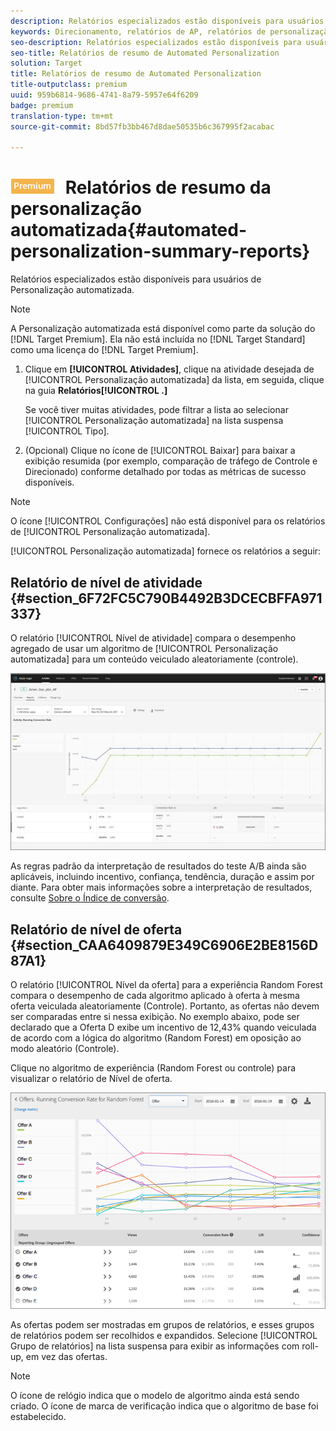 ```yaml
---
description: Relatórios especializados estão disponíveis para usuários de Personalização automatizada.
keywords: Direcionamento, relatórios de AP, relatórios de personalização automatizada, relatório de nível de atividade, relatório de nível de oferta, relatório de detalhe de oferta
seo-description: Relatórios especializados estão disponíveis para usuários de Personalização automatizada.
seo-title: Relatórios de resumo de Automated Personalization
solution: Target
title: Relatórios de resumo de Automated Personalization
title-outputclass: premium
uuid: 959b6814-9686-4741-8a79-5957e64f6209
badge: premium
translation-type: tm+mt
source-git-commit: 8bd57fb3bb467d8dae50535b6c367995f2acabac

---
```



# ![PREMIUM](/help/assets/premium.png) Relatórios de resumo da personalização automatizada{#automated-personalization-summary-reports}

Relatórios especializados estão disponíveis para usuários de Personalização automatizada.

>[!NOTE]
>
>A Personalização automatizada está disponível como parte da solução do [!DNL Target Premium]. Ela não está incluída no [!DNL Target Standard] como uma licença do [!DNL Target Premium].

1. Clique em **[!UICONTROL Atividades]**, clique na atividade desejada de [!UICONTROL Personalização automatizada] da lista, em seguida, clique na guia **Relatórios[!UICONTROL .]**

   Se você tiver muitas atividades, pode filtrar a lista ao selecionar [!UICONTROL Personalização automatizada] na lista suspensa [!UICONTROL Tipo].

1. (Opcional) Clique no ícone de [!UICONTROL Baixar] para baixar a exibição resumida (por exemplo, comparação de tráfego de Controle e Direcionado) conforme detalhado por todas as métricas de sucesso disponíveis.

>[!NOTE]
>
>O ícone [!UICONTROL Configurações] não está disponível para os relatórios de [!UICONTROL Personalização automatizada].

[!UICONTROL Personalização automatizada] fornece os relatórios a seguir:

## Relatório de nível de atividade {#section_6F72FC5C790B4492B3DCECBFFA971337}

O relatório [!UICONTROL Nível de atividade] compara o desempenho agregado de usar um algoritmo de [!UICONTROL Personalização automatizada] para um conteúdo veiculado aleatoriamente (controle).

![](assets/box_plot_ap.jpg)

As regras padrão da interpretação de resultados do teste A/B ainda são aplicáveis, incluindo incentivo, confiança, tendência, duração e assim por diante. Para obter mais informações sobre a interpretação de resultados, consulte [Sobre o Índice de conversão](../c-reports/conversion-rate.md#concept_2D9FEDE8F94A485DAC86D611BFBDC844).

## Relatório de nível de oferta {#section_CAA6409879E349C6906E2BE8156D87A1}

O relatório [!UICONTROL Nível da oferta] para a experiência Random Forest compara o desempenho de cada algoritmo aplicado à oferta à mesma oferta veiculada aleatoriamente (Controle). Portanto, as ofertas não devem ser comparadas entre si nessa exibição. No exemplo abaixo, pode ser declarado que a Oferta D exibe um incentivo de 12,43% quando veiculada de acordo com a lógica do algoritmo (Random Forest) em oposição ao modo aleatório (Controle).

Clique no algoritmo de experiência (Random Forest ou controle) para visualizar o relatório de Nível de oferta.

![](assets/ap_OfferLevelRpt.png)

As ofertas podem ser mostradas em grupos de relatórios, e esses grupos de relatórios podem ser recolhidos e expandidos. Selecione [!UICONTROL Grupo de relatórios] na lista suspensa para exibir as informações com roll-up, em vez das ofertas.

>[!NOTE]
>
>O ícone de relógio indica que o modelo de algoritmo ainda está sendo criado. O ícone de marca de verificação indica que o algoritmo de base foi estabelecido.

